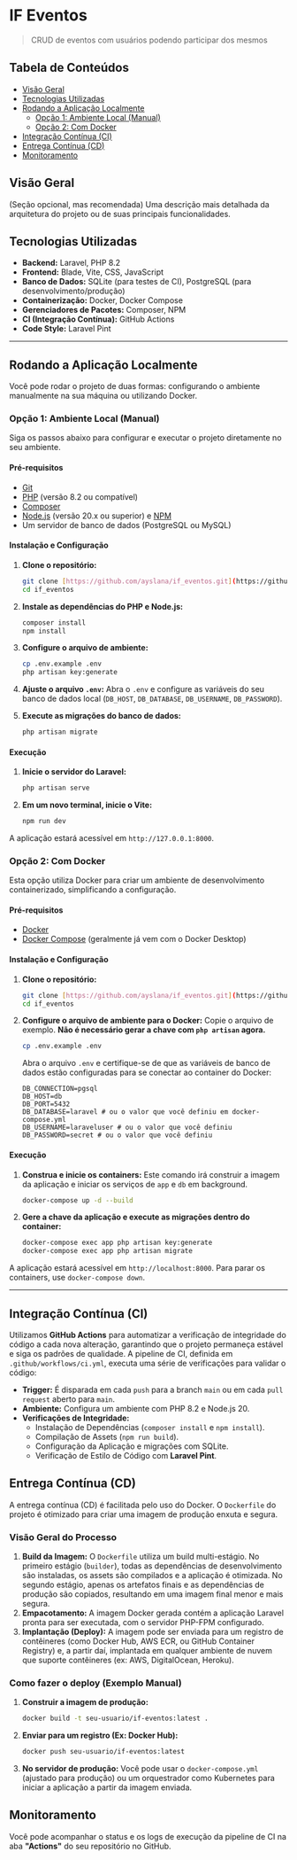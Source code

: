 # IF Eventos

> CRUD de eventos com usuários podendo participar dos mesmos

## Tabela de Conteúdos

- [Visão Geral](#visão-geral)
- [Tecnologias Utilizadas](#tecnologias-utilizadas)
- [Rodando a Aplicação Localmente](#rodando-a-aplicação-localmente)
  - [Opção 1: Ambiente Local (Manual)](#opção-1-ambiente-local-manual)
  - [Opção 2: Com Docker](#opção-2-com-docker)
- [Integração Contínua (CI)](#integração-contínua-ci)
- [Entrega Contínua (CD)](#entrega-contínua-cd)
- [Monitoramento](#monitoramento)

## Visão Geral

(Seção opcional, mas recomendada)
Uma descrição mais detalhada da arquitetura do projeto ou de suas principais funcionalidades.

## Tecnologias Utilizadas

- **Backend:** Laravel, PHP 8.2
- **Frontend:** Blade, Vite, CSS, JavaScript
- **Banco de Dados:** SQLite (para testes de CI), PostgreSQL (para desenvolvimento/produção)
- **Containerização:** Docker, Docker Compose
- **Gerenciadores de Pacotes:** Composer, NPM
- **CI (Integração Contínua):** GitHub Actions
- **Code Style:** Laravel Pint

---

## Rodando a Aplicação Localmente

Você pode rodar o projeto de duas formas: configurando o ambiente manualmente na sua máquina ou utilizando Docker.

### Opção 1: Ambiente Local (Manual)

Siga os passos abaixo para configurar e executar o projeto diretamente no seu ambiente.

#### Pré-requisitos

- [Git](https://git-scm.com/)
- [PHP](https://www.php.net/) (versão 8.2 ou compatível)
- [Composer](https://getcomposer.org/)
- [Node.js](https://nodejs.org/en/) (versão 20.x ou superior) e [NPM](https://www.npmjs.com/)
- Um servidor de banco de dados (PostgreSQL ou MySQL)

#### Instalação e Configuração

1.  **Clone o repositório:**
    ```bash
    git clone [https://github.com/ayslana/if_eventos.git](https://github.com/ayslana/if_eventos.git)
    cd if_eventos
    ```

2.  **Instale as dependências do PHP e Node.js:**
    ```bash
    composer install
    npm install
    ```

3.  **Configure o arquivo de ambiente:**
    ```bash
    cp .env.example .env
    php artisan key:generate
    ```

4.  **Ajuste o arquivo `.env`:**
    Abra o `.env` e configure as variáveis do seu banco de dados local (`DB_HOST`, `DB_DATABASE`, `DB_USERNAME`, `DB_PASSWORD`).

5.  **Execute as migrações do banco de dados:**
    ```bash
    php artisan migrate
    ```

#### Execução

1.  **Inicie o servidor do Laravel:**
    ```bash
    php artisan serve
    ```

2.  **Em um novo terminal, inicie o Vite:**
    ```bash
    npm run dev
    ```
A aplicação estará acessível em `http://127.0.0.1:8000`.

### Opção 2: Com Docker

Esta opção utiliza Docker para criar um ambiente de desenvolvimento containerizado, simplificando a configuração.

#### Pré-requisitos

- [Docker](https://www.docker.com/products/docker-desktop/)
- [Docker Compose](https://docs.docker.com/compose/install/) (geralmente já vem com o Docker Desktop)

#### Instalação e Configuração

1.  **Clone o repositório:**
    ```bash
    git clone [https://github.com/ayslana/if_eventos.git](https://github.com/ayslana/if_eventos.git)
    cd if_eventos
    ```

2.  **Configure o arquivo de ambiente para o Docker:**
    Copie o arquivo de exemplo. **Não é necessário gerar a chave com `php artisan` agora.**
    ```bash
    cp .env.example .env
    ```
    Abra o arquivo `.env` e certifique-se de que as variáveis de banco de dados estão configuradas para se conectar ao container do Docker:
    ```
    DB_CONNECTION=pgsql
    DB_HOST=db
    DB_PORT=5432
    DB_DATABASE=laravel # ou o valor que você definiu em docker-compose.yml
    DB_USERNAME=laraveluser # ou o valor que você definiu
    DB_PASSWORD=secret # ou o valor que você definiu
    ```

#### Execução

1.  **Construa e inicie os containers:**
    Este comando irá construir a imagem da aplicação e iniciar os serviços de `app` e `db` em background.
    ```bash
    docker-compose up -d --build
    ```

2.  **Gere a chave da aplicação e execute as migrações dentro do container:**
    ```bash
    docker-compose exec app php artisan key:generate
    docker-compose exec app php artisan migrate
    ```

A aplicação estará acessível em `http://localhost:8000`. Para parar os containers, use `docker-compose down`.

---

## Integração Contínua (CI)

Utilizamos **GitHub Actions** para automatizar a verificação de integridade do código a cada nova alteração, garantindo que o projeto permaneça estável e siga os padrões de qualidade. A pipeline de CI, definida em `.github/workflows/ci.yml`, executa uma série de verificações para validar o código:

- **Trigger:** É disparada em cada `push` para a branch `main` ou em cada `pull request` aberto para `main`.
- **Ambiente:** Configura um ambiente com PHP 8.2 e Node.js 20.
- **Verificações de Integridade:**
    - Instalação de Dependências (`composer install` e `npm install`).
    - Compilação de Assets (`npm run build`).
    - Configuração da Aplicação e migrações com SQLite.
    - Verificação de Estilo de Código com **Laravel Pint**.

## Entrega Contínua (CD)

A entrega contínua (CD) é facilitada pelo uso do Docker. O `Dockerfile` do projeto é otimizado para criar uma imagem de produção enxuta e segura.

### Visão Geral do Processo

1.  **Build da Imagem:** O `Dockerfile` utiliza um build multi-estágio. No primeiro estágio (`builder`), todas as dependências de desenvolvimento são instaladas, os assets são compilados e a aplicação é otimizada. No segundo estágio, apenas os artefatos finais e as dependências de produção são copiados, resultando em uma imagem final menor e mais segura.
2.  **Empacotamento:** A imagem Docker gerada contém a aplicação Laravel pronta para ser executada, com o servidor PHP-FPM configurado.
3.  **Implantação (Deploy):** A imagem pode ser enviada para um registro de contêineres (como Docker Hub, AWS ECR, ou GitHub Container Registry) e, a partir daí, implantada em qualquer ambiente de nuvem que suporte contêineres (ex: AWS, DigitalOcean, Heroku).

### Como fazer o deploy (Exemplo Manual)

1.  **Construir a imagem de produção:**
    ```bash
    docker build -t seu-usuario/if-eventos:latest .
    ```
2.  **Enviar para um registro (Ex: Docker Hub):**
    ```bash
    docker push seu-usuario/if-eventos:latest
    ```
3.  **No servidor de produção:**
    Você pode usar o `docker-compose.yml` (ajustado para produção) ou um orquestrador como Kubernetes para iniciar a aplicação a partir da imagem enviada.

## Monitoramento

Você pode acompanhar o status e os logs de execução da pipeline de CI na aba **"Actions"** do seu repositório no GitHub.

